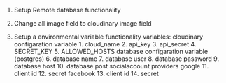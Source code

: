 1. Setup Remote database functionality

2. Change all image field to cloudinary image field

3. Setup a environmental variable functionality
    variables:
        cloudinary configaration variable
            1. cloud_name
            2. api_key
            3. api_secret
        4. SECRET_KEY
        5. ALLOWED_HOSTS
        database configaration variable (postgres)
            6. database name
            7. database user
            8. database password
            9. database host
            10. database post
        socialaccount providers
            google
                11. client id
                12. secret
            facebook
                13. client id
                14. secret
